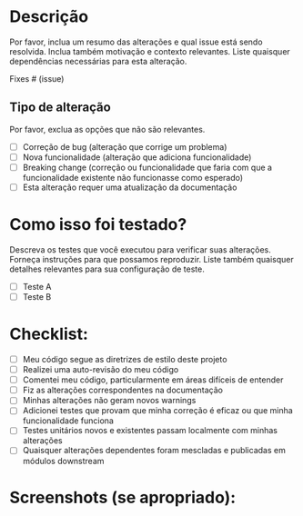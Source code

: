 # Descrição

Por favor, inclua um resumo das alterações e qual issue está sendo resolvida.
Inclua também motivação e contexto relevantes.
Liste quaisquer dependências necessárias para esta alteração.

Fixes # (issue)

## Tipo de alteração

Por favor, exclua as opções que não são relevantes.

- [ ] Correção de bug (alteração que corrige um problema)
- [ ] Nova funcionalidade (alteração que adiciona funcionalidade)
- [ ] Breaking change (correção ou funcionalidade que faria com que a funcionalidade existente não funcionasse como esperado)
- [ ] Esta alteração requer uma atualização da documentação

# Como isso foi testado?

Descreva os testes que você executou para verificar suas alterações.
Forneça instruções para que possamos reproduzir.
Liste também quaisquer detalhes relevantes para sua configuração de teste.

- [ ] Teste A
- [ ] Teste B

# Checklist:

- [ ] Meu código segue as diretrizes de estilo deste projeto
- [ ] Realizei uma auto-revisão do meu código
- [ ] Comentei meu código, particularmente em áreas difíceis de entender
- [ ] Fiz as alterações correspondentes na documentação
- [ ] Minhas alterações não geram novos warnings
- [ ] Adicionei testes que provam que minha correção é eficaz ou que minha funcionalidade funciona
- [ ] Testes unitários novos e existentes passam localmente com minhas alterações
- [ ] Quaisquer alterações dependentes foram mescladas e publicadas em módulos downstream

# Screenshots (se apropriado): 